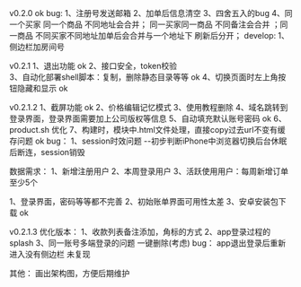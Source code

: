 v0.2.0    ok
bug:
1、注册号发送邮箱
2、加单后信息清空
3、四舍五入的bug
4、同一个买家 同一个商品 不同地址会合并；   同一买家同一商品 不同备注会合并 ；同一商品  不同买家不同地址加单后会合并与一个地址下 刷新后分开；
develop:
1、侧边栏加房间号

v0.2.1
1、退出功能  										ok
2、接口安全，token校验  							
3、自动化部署shell脚本：复制，删除静态目录等等		ok
4、切换页面时左上角按钮隐藏和显示					ok

v0.2.1.2
1、截屏功能																	ok
2、价格编辑记忆模式
3、使用教程删除
4、域名跳转到登录界面，登录界面需要加上公司版权等信息
5、自动填充默认账号密码														ok
6、product.sh 优化
7、构建时，模块中.html文件处理，直接copy过去url不变有缓存问题				ok
bug：
1、session时效问题 --初步判断iPhone中浏览器切换后台休眠后断连，session销毁


数据需求：
1、新增注册用户
2、本周登录用户
3、活跃使用用户：每周新增订单至少5个

1、登录界面，密码等等都不完善
2、初始账单界面可用性太差
3、安卓安装包下载									ok

v0.2.1.3
优化版本：
1、收款列表备注添加，角标的方式
2、app登录过程的splash
3、同一账号多端登录的问题
一键删除(考虑)
bug：
app退出登录后重新进入没有侧边栏						未复现

其他：
画出架构图，方便后期维护
